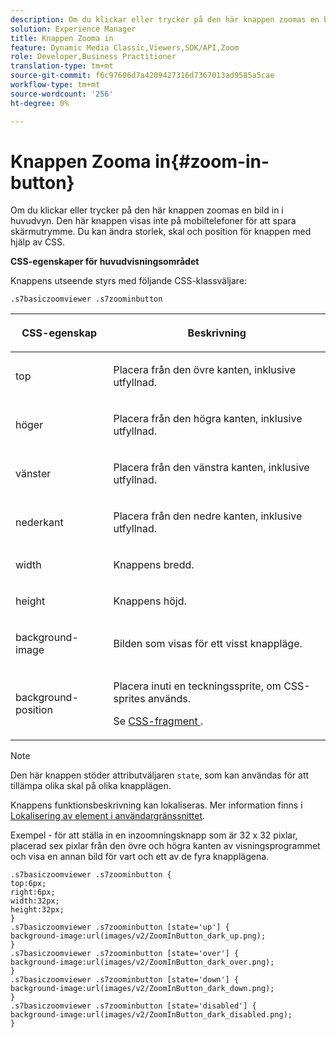 ```yaml
---
description: Om du klickar eller trycker på den här knappen zoomas en bild in i huvudvyn. Den här knappen visas inte på mobiltelefoner för att spara skärmutrymme. Du kan ändra storlek, skal och position för knappen med hjälp av CSS.
solution: Experience Manager
title: Knappen Zooma in
feature: Dynamic Media Classic,Viewers,SDK/API,Zoom
role: Developer,Business Practitioner
translation-type: tm+mt
source-git-commit: f6c97606d7a4209427316d7367013ad9585a5cae
workflow-type: tm+mt
source-wordcount: '256'
ht-degree: 0%

---
```



# Knappen Zooma in{#zoom-in-button}

Om du klickar eller trycker på den här knappen zoomas en bild in i huvudvyn. Den här knappen visas inte på mobiltelefoner för att spara skärmutrymme. Du kan ändra storlek, skal och position för knappen med hjälp av CSS.

<!--<a id="section_061E550C1C1D4DB2BD663A898895B38C"></a>-->

**CSS-egenskaper för huvudvisningsområdet**

Knappens utseende styrs med följande CSS-klassväljare:

```
.s7basiczoomviewer .s7zoominbutton
```

<table id="table_94EE3F5BBE4547C0B4943471CEE7EDE4"> 
 <thead> 
  <tr> 
   <th colname="col1" class="entry"> <p> CSS-egenskap </p> </th> 
   <th colname="col2" class="entry"> <p>Beskrivning </p> </th> 
  </tr> 
 </thead>
 <tbody> 
  <tr> 
   <td colname="col1"> <p> <span class="codeph"> top  </span> </p> </td> 
   <td colname="col2"> <p>Placera från den övre kanten, inklusive utfyllnad. </p> </td> 
  </tr> 
  <tr> 
   <td colname="col1"> <p> <span class="codeph"> höger  </span> </p> </td> 
   <td colname="col2"> <p>Placera från den högra kanten, inklusive utfyllnad. </p> </td> 
  </tr> 
  <tr> 
   <td colname="col1"> <p> <span class="codeph"> vänster  </span> </p> </td> 
   <td colname="col2"> <p>Placera från den vänstra kanten, inklusive utfyllnad. </p> </td> 
  </tr> 
  <tr> 
   <td colname="col1"> <p> <span class="codeph"> nederkant  </span> </p> </td> 
   <td colname="col2"> <p>Placera från den nedre kanten, inklusive utfyllnad. </p> </td> 
  </tr> 
  <tr> 
   <td colname="col1"> <p> <span class="codeph"> width </span> </p> </td> 
   <td colname="col2"> <p>Knappens bredd. </p> </td> 
  </tr> 
  <tr> 
   <td colname="col1"> <p> <span class="codeph"> height  </span> </p> </td> 
   <td colname="col2"> <p>Knappens höjd. </p> </td> 
  </tr> 
  <tr> 
   <td colname="col1"> <p> <span class="codeph"> background-image  </span> </p> </td> 
   <td colname="col2"> <p>Bilden som visas för ett visst knappläge. </p> </td> 
  </tr> 
  <tr> 
   <td colname="col1"> <p> <span class="codeph"> background-position  </span> </p> </td> 
   <td colname="col2"> <p> Placera inuti en teckningssprite, om CSS-sprites används. </p> <p>Se <a href="../../../c-html5-s7-aem-asset-viewers/c-html5-20-basic-zoom-viewer-about/c-html5-20-basic-zoom-viewer-customizingviewer/c-html5-20-basic-zoom-viewer-customizingviewer.md#section-9b6d8d601cb441d08214dada7bb4eddc" format="dita" scope="local"> CSS-fragment </a>. </p> </td> 
  </tr> 
 </tbody> 
</table>

>[!NOTE]
>
>Den här knappen stöder attributväljaren `state`, som kan användas för att tillämpa olika skal på olika knapplägen.

Knappens funktionsbeskrivning kan lokaliseras. Mer information finns i [Lokalisering av element i användargränssnittet](../../../c-html5-s7-aem-asset-viewers/c-html5-20-basic-zoom-viewer-about/c-html5-20-basic-zoom-viewer-localization.md#concept-cbfc39344c494eb7b9f6a272cff0cc74).

Exempel - för att ställa in en inzoomningsknapp som är 32 x 32 pixlar, placerad sex pixlar från den övre och högra kanten av visningsprogrammet och visa en annan bild för vart och ett av de fyra knapplägena.

```
.s7basiczoomviewer .s7zoominbutton { 
top:6px; 
right:6px; 
width:32px; 
height:32px; 
} 
.s7basiczoomviewer .s7zoominbutton [state='up'] { 
background-image:url(images/v2/ZoomInButton_dark_up.png); 
} 
.s7basiczoomviewer .s7zoominbutton [state='over'] {  
background-image:url(images/v2/ZoomInButton_dark_over.png); 
} 
.s7basiczoomviewer .s7zoominbutton [state='down'] {  
background-image:url(images/v2/ZoomInButton_dark_down.png); 
} 
.s7basiczoomviewer .s7zoominbutton [state='disabled'] { 
background-image:url(images/v2/ZoomInButton_dark_disabled.png); 
}
```

